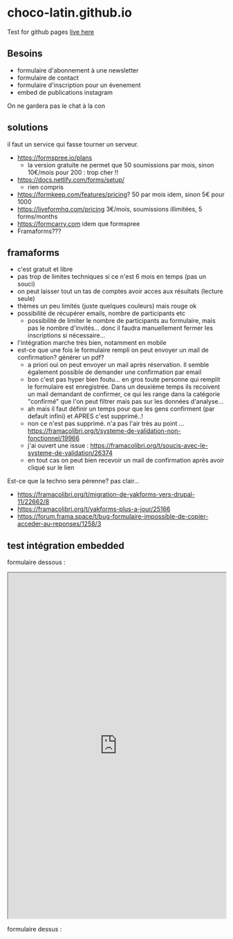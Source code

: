 # choco-latin.github.io
Test for github pages
[live here](choco-latin.github.io) 

## Besoins

- formulaire d'abonnement à une newsletter
- formulaire de contact
- formulaire d'inscription pour un évenement
- embed de publications instagram

On ne gardera pas le chat à la con

## solutions

il faut un service qui fasse tourner un serveur.

- https://formspree.io/plans
  - la version gratuite ne permet que 50 soumissions par mois, sinon 10€/mois pour 200 : trop cher !!
- https://docs.netlify.com/forms/setup/
  - rien compris
- https://formkeep.com/features/pricing? 50 par mois idem, sinon 5€ pour 1000
- https://liveformhq.com/pricing 3€/mois, soumissions illimitées, 5 forms/months
- https://formcarry.com idem que formspree
- Framaforms???

## framaforms

- c'est gratuit et libre
- pas trop de limites techniques si ce n'est 6 mois en temps (pas un souci)
- on peut laisser tout un tas de comptes avoir acces aux résultats (lecture seule)
- thèmes un peu limités (juste quelques couleurs) mais rouge ok
- possibilité de récupérer emails, nombre de participants etc
  - possibilité de limiter le nombre de participants au formulaire, mais pas le nombre d'invités... donc il faudra manuellement fermer les inscriptions si nécessaire...
- l'intégration marche très bien, notamment en mobile
- est-ce que une fois le formulaire rempli on peut envoyer un mail de confirmation? générer un pdf?
  - a priori oui on peut envoyer un mail après réservation. Il semble également possible de demander une confirmation par email
  - bon c'est pas hyper bien foutu... en gros toute personne qui remplit le formulaire est enregistrée. Dans un deuxième temps ils recoivent un mail demandant de confirmer, ce qui les range dans la catégorie "confirmé" que l'on peut filtrer mais pas sur les données d'analyse...
  - ah mais il faut définir un temps pour que les gens confirment (par default infini) et APRES c'est supprimé..! 
  - non ce n'est pas supprimé. n'a pas l'air très au point ... https://framacolibri.org/t/systeme-de-validation-non-fonctionnel/19966
  - j'ai ouvert une issue : https://framacolibri.org/t/soucis-avec-le-systeme-de-validation/26374
  - en tout cas on peut bien recevoir un mail de confirmation après avoir cliqué sur le lien

Est-ce que la techno sera pérenne? pas clair...
- https://framacolibri.org/t/migration-de-yakforms-vers-drupal-11/22662/8
- https://framacolibri.org/t/yakforms-plus-a-jour/25166
- https://forum.frama.space/t/bug-formulaire-impossible-de-copier-acceder-au-reponses/1258/3

## test intégration embedded

formulaire dessous : 

<iframe src="https://framaforms.org/titre-test-integration-1750409054" width="100%" height="800" border="0"></iframe>

formulaire dessus :
